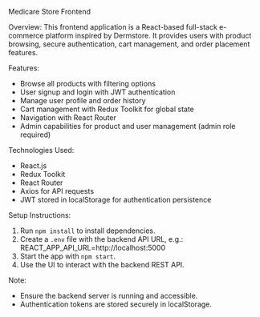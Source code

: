 Medicare Store Frontend

Overview:
This frontend application is a React-based full-stack e-commerce platform inspired by Dermstore. It provides users with product browsing, secure authentication, cart management, and order placement features.

Features:
- Browse all products with filtering options
- User signup and login with JWT authentication
- Manage user profile and order history
- Cart management with Redux Toolkit for global state
- Navigation with React Router
- Admin capabilities for product and user management (admin role required)

Technologies Used:
- React.js
- Redux Toolkit
- React Router
- Axios for API requests
- JWT stored in localStorage for authentication persistence

Setup Instructions:
1. Run `npm install` to install dependencies.
2. Create a `.env` file with the backend API URL, e.g.:
   REACT_APP_API_URL=http://localhost:5000
3. Start the app with `npm start`.
4. Use the UI to interact with the backend REST API.

Note:
- Ensure the backend server is running and accessible.
- Authentication tokens are stored securely in localStorage.


